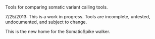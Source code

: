 Tools for comparing somatic variant calling tools.

7/25/2013:  This is a work in progress.  Tools are incomplete, untested, undocumented, and subject to change.

This is the new home for the SomaticSpike walker.  
